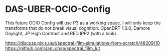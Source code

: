 # DAS-UBER-OCIO-Config

This future OCIO Config will use P3 as a working space.
I will only keep the transforms that do not break visual cognition: OpenDRT 1.0.0, Damore Daylight, JP High Contrast and RED IPP2 (with a look).

https://discuss.pixls.us/t/spectral-film-simulations-from-scratch/48209/10
https://github.com/JanLohse/spectral_film_lut
